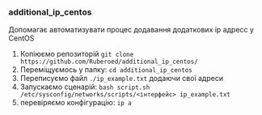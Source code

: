 ### additional_ip_centos

Допомагає автоматизувати процес додавання додаткових ір адресс у CentOS
1. Копіюємо репозиторій 
```git clone https://github.com/Ruberoed/additional_ip_centos/```
2. Переміщуємось у папку: 
```cd additional_ip_centos```
3. Переписуємо файл ```./ip_example.txt``` додаючи свої адреси  
4. Запускаємо сценарій: 
```bash script.sh /etc/sysconfig/networks/scripts/<інтерфейс> ip_example.txt```
5. перевіряємо конфігурацію: 
```ip a```
